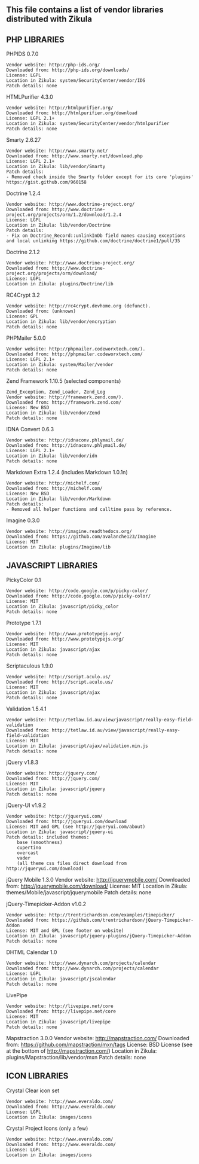 This file contains a list of vendor libraries distributed with Zikula
---------------------------------------------------------------------

PHP LIBRARIES
-------------

PHPIDS 0.7.0

    Vendor website: http://php-ids.org/
    Downloaded from: http://php-ids.org/downloads/
    License: LGPL
    Location in Zikula: system/SecurityCenter/vendor/IDS
    Patch details: none

HTMLPurifier 4.3.0

    Vendor website: http://htmlpurifier.org/
    Downloaded from: http://htmlpurifier.org/download
    License: LGPL 2.1+
    Location in Zikula: system/SecurityCenter/vendor/htmlpurifier
    Patch details: none

Smarty 2.6.27

    Vendor website: http://www.smarty.net/
    Downloaded from: http://www.smarty.net/download.php
    License: LGPL 2.1+
    Location in Zikula: lib/vendor/Smarty
    Patch details:
    - Removed check inside the Smarty folder except for its core 'plugins' https://gist.github.com/960158

Doctrine 1.2.4

    Vendor website: http://www.doctrine-project.org/
    Downloaded from: http://www.doctrine-project.org/projects/orm/1.2/download/1.2.4
    License: LGPL
    Location in Zikula: lib/vendor/Doctrine
    Patch details:
    - Fix on Doctrine_Record::unlinkInDb field names causing exceptions and local unlinking https://github.com/doctrine/doctrine1/pull/35

Doctrine 2.1.2

    Vendor website: http://www.doctrine-project.org/
    Downloaded from: http://www.doctrine-project.org/projects/orm/download/
    License: LGPL
    Location in Zikula: plugins/Doctrine/lib

RC4Crypt 3.2

    Vendor website: http://rc4crypt.devhome.org (defunct).
    Downloaded from: (unknown)
    License: GPL
    Location in Zikula: lib/vendor/encryption
    Patch details: none

PHPMailer 5.0.0

    Vendor website: http://phpmailer.codeworxtech.com/).
    Downloaded from: http://phpmailer.codeworxtech.com/
    License: LGPL 2.1+
    Location in Zikula: system/Mailer/vendor
    Patch details: none

Zend Framework 1.10.5 (selected components)

    Zend_Exception, Zend_Loader, Zend_Log
    Vendor website: http://framework.zend.com/).
    Downloaded from: http://framework.zend.com/
    License: New BSD
    Location in Zikula: lib/vendor/Zend
    Patch details: none

IDNA Convert 0.6.3

    Vendor website: http://idnaconv.phlymail.de/
    Downloaded from: http://idnaconv.phlymail.de/
    License: LGPL 2.1+
    Location in Zikula: lib/vendor/idn
    Patch details: none

Markdown Extra 1.2.4 (includes Markdown 1.0.1n)

    Vendor website: http://michelf.com/
    Downloaded from: http://michelf.com/
    License: New BSD
    Location in Zikula: lib/vendor/Markdown
    Patch details:
    - Removed all helper functions and calltime pass by reference.

Imagine 0.3.0

    Vendor website: http://imagine.readthedocs.org/
    Downloaded from: https://github.com/avalanche123/Imagine
    License: MIT
    Location in Zikula: plugins/Imagine/lib


JAVASCRIPT LIBRARIES
--------------------

PickyColor 0.1

    Vendor website: http://code.google.com/p/picky-color/
    Downloaded from: http://code.google.com/p/picky-color/
    License: MIT
    Location in Zikula: javascript/picky_color
    Patch details: none

Prototype 1.7.1

    Vendor website: http://www.prototypejs.org/
    Downloaded from: http://www.prototypejs.org/
    License: MIT
    Location in Zikula: javascript/ajax
    Patch details: none

Scriptaculous 1.9.0

    Vendor website: http://script.aculo.us/
    Downloaded from: http://script.aculo.us/
    License: MIT
    Location in Zikula: javascript/ajax
    Patch details: none

Validation 1.5.4.1

    Vendor website: http://tetlaw.id.au/view/javascript/really-easy-field-validation
    Downloaded from: http://tetlaw.id.au/view/javascript/really-easy-field-validation
    License: MIT
    Location in Zikula: javascript/ajax/validation.min.js
    Patch details: none

jQuery v1.8.3

    Vendor website: http://jquery.com/
    Downloaded from: http://jquery.com/
    License: MIT
    Location in Zikula: javascript/jquery
    Patch details: none

jQuery-UI v1.9.2

    Vendor website: http://jqueryui.com/
    Downloaded from: http://jqueryui.com/download
    License: MIT and GPL (see http://jqueryui.com/about)
    Location in Zikula: javascript/jquery-ui
    Patch details: included themes:
        base (smoothness)
        cupertino
        overcast
        vader
        (all theme css files direct download from http://jqueryui.com/download)

jQuery Mobile 1.3.0
    Vendor website: http://jquerymobile.com/
    Downloaded from: http://jquerymobile.com/download/
    License: MIT
    Location in Zikula: themes/Mobile/javascript/jquerymobile
    Patch details: none

jQuery-Timepicker-Addon v1.0.2

    Vendor website: http://trentrichardson.com/examples/timepicker/
    Downloaded from: https://github.com/trentrichardson/jQuery-Timepicker-Addon
    License: MIT and GPL (see footer on website)
    Location in Zikula: javascript/jquery-plugins/jQuery-Timepicker-Addon
    Patch details: none

DHTML Calendar 1.0

    Vendor website: http://www.dynarch.com/projects/calendar
    Downloaded from: http://www.dynarch.com/projects/calendar
    License: LGPL
    Location in Zikula: javascript/jscalendar
    Patch details: none

LivePipe

    Vendor website: http://livepipe.net/core
    Downloaded from: http://livepipe.net/core
    License: MIT
    Location in Zikula: javascript/livepipe
    Patch details: none

Mapstraction 3.0.0
    Vendor website: http://mapstraction.com/
    Downloaded from: https://github.com/mapstraction/mxn/tags
    License: BSD License (see at the bottom of http://mapstraction.com/)
    Location in Zikula: plugins/Mapstraction/lib/vendor/mxn
    Patch details: none

ICON LIBRARIES
--------------

Crystal Clear icon set

    Vendor website: http://www.everaldo.com/
    Downloaded from: http://www.everaldo.com/
    License: LGPL
    Location in Zikula: images/icons

Crystal Project Icons (only a few)

    Vendor website: http://www.everaldo.com/
    Downloaded from: http://www.everaldo.com/
    License: LGPL
    Location in Zikula: images/icons
